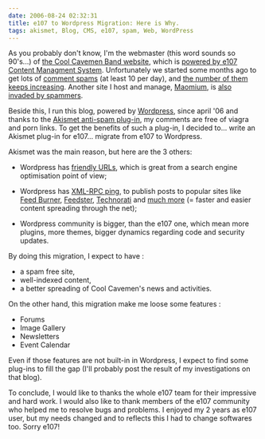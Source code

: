 ```yaml
---
date: 2006-08-24 02:32:31
title: e107 to Wordpress Migration: Here is Why.
tags: akismet, Blog, CMS, e107, spam, Web, WordPress
---
```


As you probably don't know, I'm the webmaster (this word sounds so 90's...) of [the Cool Cavemen Band website](http://coolcavemen.com), which is [powered by e107 Content Managment System](http://www.e107.org). Unfortunately we started some months ago to get lots of [comment spams](http://en.wikipedia.org/wiki/Comment_spam) (at least 10 per day), and [the number of them keeps increasing](http://coolcavemen.com/news.php?item.82). Another site I host and manage, [Maomium](http://maomium.com), is [also invaded by spammers](http://maomium.com/news.php?item.43).

Beside this, I run this blog, powered by [Wordpress](http://www.wordpress.org), since april '06 and thanks to the [Akismet anti-spam plug-in](http://www.akismet.com), my comments are free of viagra and porn links. To get the benefits of such a plug-in, I decided to... write an Akismet plug-in for e107... migrate from e107 to Wordpress.

Akismet was the main reason, but here are the 3 others:

  * Wordpress has [friendly URLs](http://tallecreative.com/designmudd/2005/07/06/wordpress-search-engine-friendly-urls/), which is great from a search engine optimisation point of view;

  * Wordpress has [XML-RPC ping](http://codex.wordpress.org/Update_Services), to publish posts to popular sites like [Feed Burner](http://www.feedburner.com), [Feedster](http://www.feedster.com), [Technorati](http://www.technorati.com) and [much more](http://pingomatic.com/) (= faster and easier content spreading through the net);

  * Wordpress community is bigger, than the e107 one, which mean more plugins, more themes, bigger dynamics regarding code and security updates.

By doing this migration, I expect to have :

  * a spam free site,
  * well-indexed content,
  * a better spreading of Cool Cavemen's news and activities.

On the other hand, this migration make me loose some features :

  * Forums
  * Image Gallery
  * Newsletters
  * Event Calendar

Even if those features are not built-in in Wordpress, I expect to find some plug-ins to fill the gap (I'll probably post the result of my investigations on that blog).

To conclude, I would like to thanks the whole e107 team for their impressive and hard work. I would also like to thank members of the e107 community who helped me to resolve bugs and problems. I enjoyed my 2 years as e107 user, but my needs changed and to reflects this I had to change softwares too. Sorry e107!
